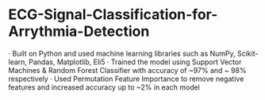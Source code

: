 # ECG-Signal-Classification-for-Arrythmia-Detection

[^1]: Built a ECG classifier using MIT-BIH dataset containing ambulatory ECG signals from 47 subjects with 24-hour recordings

· Built on Python and used machine learning libraries such as NumPy, Scikit-learn, Pandas, Matplotlib, Eli5
· Trained the model using Support Vector Machines & Random Forest Classifier with accuracy of ~97% and ~ 98% respectively
· Used Permutation Feature Importance to remove negative features and increased accuracy up to ~2% in each model
